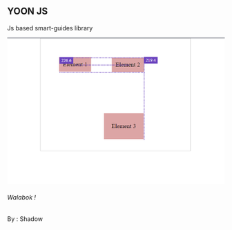 ## YOON JS

Js based smart-guides library

![Alt text](assets/image.png)

###### Walabok !


By : Shadow